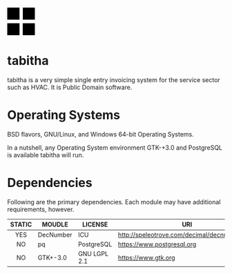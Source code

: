 
![tabitha](/image/logo/tabitha-64x64.png)

# tabitha

tabitha is a very simple single entry invoicing system for the service
sector such as HVAC.  It is Public Domain software.

# Operating Systems

BSD flavors, GNU/Linux, and Windows 64-bit Operating Systems.

In a nutshell, any Operating System environment GTK-+3.0 and PostgreSQL is
available tabitha will run.

# Dependencies

Following are the primary dependencies. Each module may have additional
requirements, however.

| STATIC | MOUDLE        | LICENSE      | URI                                           |
|:------:|---------------|--------------|-----------------------------------------------|
| YES    | DecNumber     | ICU          | http://speleotrove.com/decimal/decnumber.html | 
| NO     | pq            | PostgreSQL   | https://www.postgresql.org                    |`
| NO     | GTK+-3.0      | GNU LGPL 2.1 | https://www.gtk.org                           |

